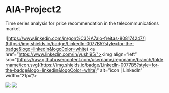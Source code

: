 # AIA-Project2
Time series analysis for price recommendation in the telecommunications market

![https://www.linkedin.com/in/gon%C3%A7alo-freitas-808174247/](https://img.shields.io/badge/LinkedIn-0077B5?style=for-the-badge&logo=linkedin&logoColor=white)
<a href=”https://www.linkedin.com/in/yushi95/"><img align=”left” src=”[https://raw.githubusercontent.com/username/reponame/branch/foldername/icon.svg](https://img.shields.io/badge/LinkedIn-0077B5?style=for-the-badge&logo=linkedin&logoColor=white)" alt=”icon | LinkedIn” width=”21px”/></a>

![](https://img.shields.io/badge/Visual_Studio_Code-0078D4?style=for-the-badge&logo=visual%20studio%20code&logoColor=white)
![](https://img.shields.io/badge/Made%20with-Jupyter-orange?style=for-the-badge&logo=Jupyter)
